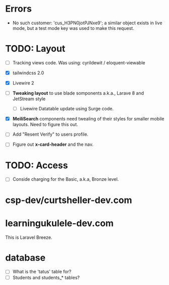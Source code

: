 # Errors

- No such customer: 'cus_H3PN0jotPJNxe9'; a similar object exists in live mode, but a test mode key was used to make this request. 

# TODO: Layout

- [ ] Tracking views code. Was using:  cyrildewit /
eloquent-viewable  
- [x] tailwindcss 2.0
- [x] Livewire 2
- [ ] **Tweaking layout** to use blade somponents a.k.a., Larave 8 and JetStream style
	- [ ] Livewire Datatable update using Surge code.
- [x] **MeiliSearch** components need twealing of their styles for smaller mobile layouts. Need to figure this out.
- [ ] Add "Resent Verify" to users profile.
- [ ] Figure out **x-card-header** and the nav.


# TODO: Access
- [ ] Conside charging for the Basic, a.k.a, Bronze level.


# csp-dev/curtsheller-dev.com


# learningukulele-dev.com

This is Laravel Breeze.


# database

- [ ] What is the 'tatus' table for?
- [ ] Students and students_* tables?
